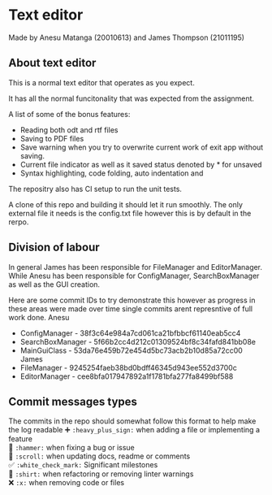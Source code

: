 # Text editor
Made by Anesu Matanga (20010613) and James Thompson (21011195)


## About text editor
This is a normal text editor that operates as you expect.

It has all the normal funcitonality that was expected from the assignment.

A list of some of the bonus features:

 - Reading both odt and rtf files
 - Saving to PDF files
 - Save warning when you try to overwrite current work of exit app without saving.
 - Current file indicator as well as it saved status denoted by * for unsaved
 - Syntax highlighting, code folding, auto indentation and 

The repositry also has CI setup to run the unit tests.

A clone of this repo and building it should let it run smoothly. The only external file it needs is the config.txt file however this is by default in the rerpo.

## Division of labour
In general James has been responsible for FileManager and EditorManager. While Anesu has been responsible for ConfigManager, SearchBoxManager as well as the GUI creation.

Here are some commit IDs to try demonstrate this however as progress in these areas were made over time single commits arent represntive of full work done.
Anesu
 - ConfigManager - 38f3c64e984a7cd061ca21bfbbcf61140eab5cc4
 - SearchBoxManager - 5f66b2cc4d212c01309524bf8c34fafd841bb08e
 - MainGuiClass - 53da76e459b72e454d5bc73acb2b10d85a72cc00
James
 - FileManager - 9245254faeb38bd0bdff46345d943ee552d3700c
 - EditorManager - cee8bfa017947892a1f1781bfa277fa8499bf588

## Commit messages types
The commits in the repo should somewhat follow this format to help make the log readable
➕ `:heavy_plus_sign:` when adding a file or implementing a feature<br>
🔨 `:hammer:` when fixing a bug or issue<br>
📜 `:scroll:` when updating docs, readme or comments<br>
✅ `:white_check_mark:` Significant milestones<br>
👕 `:shirt:` when refactoring or removing linter warnings<br>
❌ `:x:` when removing code or files<br>
